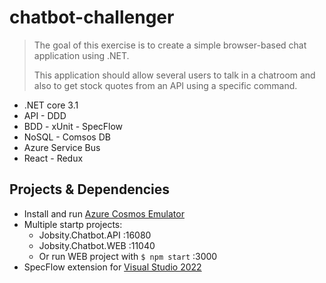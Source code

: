 # chatbot-challenger

> The goal of this exercise is to create a simple browser-based chat application using .NET.
>
>This application should allow several users to talk in a chatroom and also to get stock quotes
>from an API using a specific command.

+ .NET core 3.1
+ API - DDD
+ BDD - xUnit - SpecFlow
+ NoSQL - Comsos DB
+ Azure Service Bus
+ React - Redux

## Projects & Dependencies

+ Install and run [Azure Cosmos Emulator](https://aka.ms/cosmosdb-emulator)
+ Multiple startp projects:
  + Jobsity.Chatbot.API :16080 
  + Jobsity.Chatbot.WEB :11040
  + Or run WEB project with `$ npm start` :3000
+ SpecFlow extension for [Visual Studio 2022](https://marketplace.visualstudio.com/items?itemName=TechTalkSpecFlowTeam.SpecFlowForVisualStudio2022)

